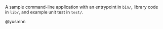 A sample command-line application with an entrypoint in `bin/`, library code
in `lib/`, and example unit test in `test/`.

@yusmnn
